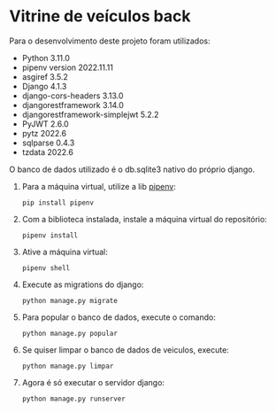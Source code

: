 # Vitrine de veículos back

Para o desenvolvimento deste projeto foram utilizados:

- Python 3.11.0
- pipenv version 2022.11.11
- asgiref 3.5.2
- Django 4.1.3
- django-cors-headers 3.13.0
- djangorestframework 3.14.0
- djangorestframework-simplejwt 5.2.2
- PyJWT 2.6.0
- pytz 2022.6
- sqlparse 0.4.3
- tzdata 2022.6

O banco de dados utilizado é o db.sqlite3 nativo do próprio django.

1. Para a máquina virtual, utilize a lib [pipenv](https://pypi.org/project/pipenv/):
    ````
    pip install pipenv
    ````

1. Com a biblioteca instalada, instale a máquina virtual do repositório:
    ````
    pipenv install
    ````

1. Ative a máquina virtual:
    ````
    pipenv shell
    ````

1. Execute as migrations do django:
    ````
    python manage.py migrate
    ````

1. Para popular o banco de dados, execute o comando:
    ````
    python manage.py popular
    ````

1. Se quiser limpar o banco de dados de veiculos, execute:
    ````
    python manage.py limpar
    ````

1. Agora é só executar o servidor django:
    ````
    python manage.py runserver
    ````